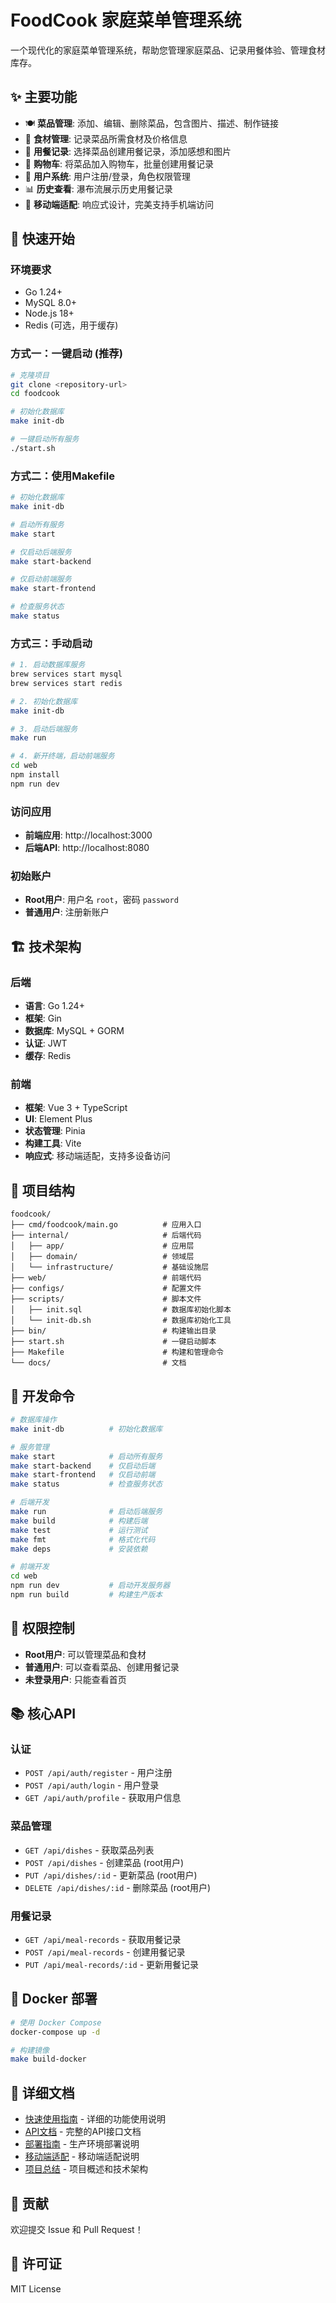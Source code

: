 # FoodCook 家庭菜单管理系统

一个现代化的家庭菜单管理系统，帮助您管理家庭菜品、记录用餐体验、管理食材库存。

## ✨ 主要功能

- 🍽️ **菜品管理**: 添加、编辑、删除菜品，包含图片、描述、制作链接
- 🥬 **食材管理**: 记录菜品所需食材及价格信息
- 📝 **用餐记录**: 选择菜品创建用餐记录，添加感想和图片
- 🛒 **购物车**: 将菜品加入购物车，批量创建用餐记录
- 👤 **用户系统**: 用户注册/登录，角色权限管理
- 📊 **历史查看**: 瀑布流展示历史用餐记录
- 📱 **移动端适配**: 响应式设计，完美支持手机端访问

## 🚀 快速开始

### 环境要求
- Go 1.24+
- MySQL 8.0+
- Node.js 18+
- Redis (可选，用于缓存)

### 方式一：一键启动 (推荐)

```bash
# 克隆项目
git clone <repository-url>
cd foodcook

# 初始化数据库
make init-db

# 一键启动所有服务
./start.sh
```

### 方式二：使用Makefile

```bash
# 初始化数据库
make init-db

# 启动所有服务
make start

# 仅启动后端服务
make start-backend

# 仅启动前端服务
make start-frontend

# 检查服务状态
make status
```

### 方式三：手动启动

```bash
# 1. 启动数据库服务
brew services start mysql
brew services start redis

# 2. 初始化数据库
make init-db

# 3. 启动后端服务
make run

# 4. 新开终端，启动前端服务
cd web
npm install
npm run dev
```

### 访问应用
- **前端应用**: http://localhost:3000
- **后端API**: http://localhost:8080

### 初始账户
- **Root用户**: 用户名 `root`，密码 `password`
- **普通用户**: 注册新账户

## 🏗️ 技术架构

### 后端
- **语言**: Go 1.24+
- **框架**: Gin
- **数据库**: MySQL + GORM
- **认证**: JWT
- **缓存**: Redis

### 前端
- **框架**: Vue 3 + TypeScript
- **UI**: Element Plus
- **状态管理**: Pinia
- **构建工具**: Vite
- **响应式**: 移动端适配，支持多设备访问

## 📁 项目结构

```
foodcook/
├── cmd/foodcook/main.go          # 应用入口
├── internal/                     # 后端代码
│   ├── app/                      # 应用层
│   ├── domain/                   # 领域层
│   └── infrastructure/           # 基础设施层
├── web/                          # 前端代码
├── configs/                      # 配置文件
├── scripts/                      # 脚本文件
│   ├── init.sql                  # 数据库初始化脚本
│   └── init-db.sh                # 数据库初始化工具
├── bin/                          # 构建输出目录
├── start.sh                      # 一键启动脚本
├── Makefile                      # 构建和管理命令
└── docs/                         # 文档
```

## 🔧 开发命令

```bash
# 数据库操作
make init-db          # 初始化数据库

# 服务管理
make start            # 启动所有服务
make start-backend    # 仅启动后端
make start-frontend   # 仅启动前端
make status           # 检查服务状态

# 后端开发
make run              # 启动后端服务
make build            # 构建后端
make test             # 运行测试
make fmt              # 格式化代码
make deps             # 安装依赖

# 前端开发
cd web
npm run dev           # 启动开发服务器
npm run build         # 构建生产版本
```

## 🔐 权限控制

- **Root用户**: 可以管理菜品和食材
- **普通用户**: 可以查看菜品、创建用餐记录
- **未登录用户**: 只能查看首页

## 📚 核心API

### 认证
- `POST /api/auth/register` - 用户注册
- `POST /api/auth/login` - 用户登录
- `GET /api/auth/profile` - 获取用户信息

### 菜品管理
- `GET /api/dishes` - 获取菜品列表
- `POST /api/dishes` - 创建菜品 (root用户)
- `PUT /api/dishes/:id` - 更新菜品 (root用户)
- `DELETE /api/dishes/:id` - 删除菜品 (root用户)

### 用餐记录
- `GET /api/meal-records` - 获取用餐记录
- `POST /api/meal-records` - 创建用餐记录
- `PUT /api/meal-records/:id` - 更新用餐记录

## 🐳 Docker 部署

```bash
# 使用 Docker Compose
docker-compose up -d

# 构建镜像
make build-docker
```

## 📖 详细文档

- [快速使用指南](QUICK_GUIDE.md) - 详细的功能使用说明
- [API文档](docs/API.md) - 完整的API接口文档
- [部署指南](docs/DEPLOYMENT.md) - 生产环境部署说明
- [移动端适配](MOBILE_ADAPTATION.md) - 移动端适配说明
- [项目总结](PROJECT_SUMMARY.md) - 项目概述和技术架构

## 🤝 贡献

欢迎提交 Issue 和 Pull Request！

## 📄 许可证

MIT License